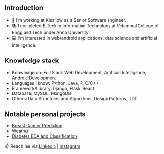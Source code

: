 ## Introduction
- 🔭 I’m working at Kissflow as a Senior Software engineer.
- 📚 I completed B.Tech in Information Technology at Velammal College of Engg and Tech under Anna University.
- 💻 I'm interested in web/android applications, data science and artificial intelligence.

## Knowledge stack
- Knowledge on: Full Stack Web Development, Artificial Intelligence, Android Development
- Languages I know: Python, Java, R, C/C++
- Framework/Library: Django, Flask, React
- Database: MySQL, MongoDB
- Others: Data Structures and Algorithms, Design Patterns, TDD

## Notable personal projects
- [Breast Cancer Prediction](https://github.com/SridharCR/Breast-Cancer-Predictor)
- [Weather](https://github.com/SridharCR/Weather)
- [Diabetes EDA and Classification](https://github.com/SridharCR/Diabetes_Prediction)



📫 Reach me via [Linkedin](https://www.linkedin.com/in/sridharcr/) | [Instagram](https://www.instagram.com/crsridhar23/)
<!--
**SridharCR/SridharCR** is a ✨ _special_ ✨ repository because its `README.md` (this file) appears on your GitHub profile.

Here are some ideas to get you started:

- 🔭 I’m currently working on ...
- 🌱 I’m currently learning ...
- 👯 I’m looking to collaborate on ...
- 🤔 I’m looking for help with ...
- 💬 Ask me about ...
- 📫 How to reach me: ...
- 😄 Pronouns: ...
- ⚡ Fun fact: ...
-->
